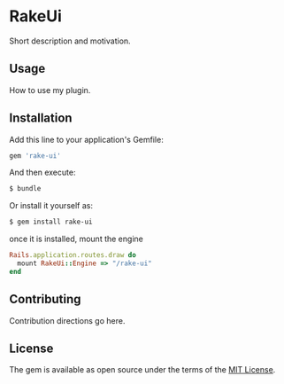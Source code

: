 # RakeUi
Short description and motivation.

## Usage
How to use my plugin.

## Installation
Add this line to your application's Gemfile:

```ruby
gem 'rake-ui'
```

And then execute:
```bash
$ bundle
```

Or install it yourself as:
```bash
$ gem install rake-ui
```

once it is installed, mount the engine
```rb
Rails.application.routes.draw do
  mount RakeUi::Engine => "/rake-ui"
end
```

## Contributing
Contribution directions go here.

## License
The gem is available as open source under the terms of the [MIT License](https://opensource.org/licenses/MIT).
